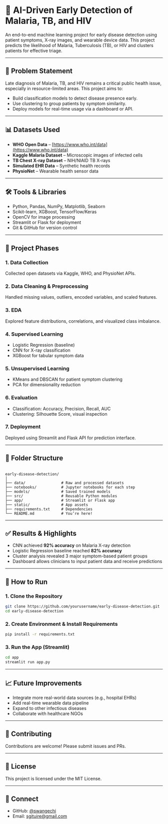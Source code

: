 # 🏥 AI-Driven Early Detection of Malaria, TB, and HIV

An end-to-end machine learning project for early disease detection using patient symptoms, X-ray images, and wearable device data. This project predicts the likelihood of Malaria, Tuberculosis (TB), or HIV and clusters patients for effective triage.

---

## 📌 Problem Statement

Late diagnosis of Malaria, TB, and HIV remains a critical public health issue, especially in resource-limited areas. This project aims to:

- Build classification models to detect disease presence early.
- Use clustering to group patients by symptom similarity.
- Deploy models for real-time usage via a dashboard or API.

---

## 📊 Datasets Used

- **WHO Open Data** – [https://www.who.int/data](https://www.who.int/data)
- **Kaggle Malaria Dataset** – Microscopic images of infected cells
- **TB Chest X-ray Dataset** – NIH/NIAID TB X-rays
- **Simulated EHR Data** – Synthetic health records
- **PhysioNet** – Wearable health sensor data

---

## 🛠️ Tools & Libraries

- Python, Pandas, NumPy, Matplotlib, Seaborn
- Scikit-learn, XGBoost, TensorFlow/Keras
- OpenCV for image processing
- Streamlit or Flask for deployment
- Git & GitHub for version control

---

## 🚀 Project Phases

### 1. Data Collection
Collected open datasets via Kaggle, WHO, and PhysioNet APIs.

### 2. Data Cleaning & Preprocessing
Handled missing values, outliers, encoded variables, and scaled features.

### 3. EDA
Explored feature distributions, correlations, and visualized class imbalance.

### 4. Supervised Learning
- Logistic Regression (baseline)
- CNN for X-ray classification
- XGBoost for tabular symptom data

### 5. Unsupervised Learning
- KMeans and DBSCAN for patient symptom clustering
- PCA for dimensionality reduction

### 6. Evaluation
- Classification: Accuracy, Precision, Recall, AUC
- Clustering: Silhouette Score, visual inspection

### 7. Deployment
Deployed using Streamlit and Flask API for prediction interface.

---

## 📂 Folder Structure

```

early-disease-detection/
│
├── data/                # Raw and processed datasets
├── notebooks/           # Jupyter notebooks for each step
├── models/              # Saved trained models
├── src/                 # Reusable Python modules
├── app/                 # Streamlit or Flask app
├── static/              # App assets
├── requirements.txt     # Dependencies
└── README.md            # You’re here!

````

---

## ✅ Results & Highlights

- CNN achieved **92% accuracy** on Malaria X-ray detection
- Logistic Regression baseline reached **82% accuracy**
- Cluster analysis revealed 3 major symptom-based patient groups
- Dashboard allows clinicians to input patient data and receive predictions

---

## 📌 How to Run

### 1. Clone the Repository
```bash
git clone https://github.com/yourusername/early-disease-detection.git
cd early-disease-detection
````

### 2. Create Environment & Install Requirements

```bash
pip install -r requirements.txt
```

### 3. Run the App (Streamlit)

```bash
cd app
streamlit run app.py
```

---

## 📈 Future Improvements

* Integrate more real-world data sources (e.g., hospital EHRs)
* Add real-time wearable data pipeline
* Expand to other infectious diseases
* Collaborate with healthcare NGOs

---

## 🤝 Contributing

Contributions are welcome! Please submit issues and PRs.

---

## 📜 License

This project is licensed under the MIT License.

---

## 🔗 Connect

* GitHub: [@swangechi](https://github.com/swangechi)
* Email: [sgituire@gmail.com](mailto:sgituire@gmail.com)

